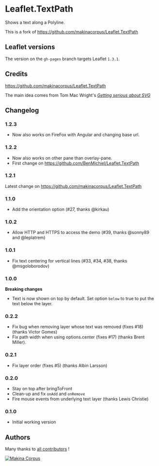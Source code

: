 Leaflet.TextPath
================

Shows a text along a Polyline.

This is a fork of https://github.com/makinacorpus/Leaflet.TextPath

Leaflet versions
-----

The version on the `gh-pages` branch targets Leaflet `1.3.1`.

Credits
-------

https://github.com/makinacorpus/Leaflet.TextPath

The main idea comes from Tom Mac Wright's *[Getting serious about SVG](http://mapbox.com/osmdev/2012/11/20/getting-serious-about-svg/)*


Changelog
---------

### 1.2.3 ###

* Now also works on FireFox with Angular and changing base url.

### 1.2.2 ###

* Now also works on other pane than overlay-pane.
* First change on https://github.com/BenMichiel/Leaflet.TextPath

### 1.2.1 ###

Latest change on https://github.com/makinacorpus/Leaflet.TextPath

### 1.1.0 ###

* Add the orientation option (#27, thanks @kirkau)

### 1.0.2 ###

* Allow HTTP and HTTPS to access the demo (#39, thanks @sonny89 and @leplatrem)

### 1.0.1 ###

* Fix text centering for vertical lines (#33, #34, #38, thanks @msgoloborodov)

### 1.0.0 ###

**Breaking changes**

* Text is now shown on top by default. Set option ``below`` to true to put the text below the layer.

### 0.2.2 ###

* Fix bug when removing layer whose text was removed (fixes #18) (thanks Victor Gomes)
* Fix path width when using options.center (fixes #17) (thanks Brent Miller).

### 0.2.1 ###

* Fix layer order (fixes #5) (thanks Albin Larsson)

### 0.2.0 ###

* Stay on top after bringToFront
* Clean-up and fix `onAdd` and `onRemove`
* Fire mouse events from underlying text layer (thanks Lewis Christie)

### 0.1.0 ###

* Initial working version



Authors
-------

Many thanks to [all contributors](https://github.com/makinacorpus/Leaflet.TextPath/graphs/contributors) !

[![Makina Corpus](http://depot.makina-corpus.org/public/logo.gif)](http://makinacorpus.com)
